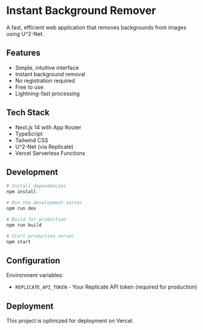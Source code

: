 # Instant Background Remover

A fast, efficient web application that removes backgrounds from images using U^2-Net.

## Features

- Simple, intuitive interface
- Instant background removal
- No registration required
- Free to use
- Lightning-fast processing

## Tech Stack

- Next.js 14 with App Router
- TypeScript
- Tailwind CSS
- U^2-Net (via Replicate)
- Vercel Serverless Functions

## Development

```bash
# Install dependencies
npm install

# Run the development server
npm run dev

# Build for production
npm run build

# Start production server
npm start
```

## Configuration

Environment variables:
- `REPLICATE_API_TOKEN` - Your Replicate API token (required for production)

## Deployment

This project is optimized for deployment on Vercel. 